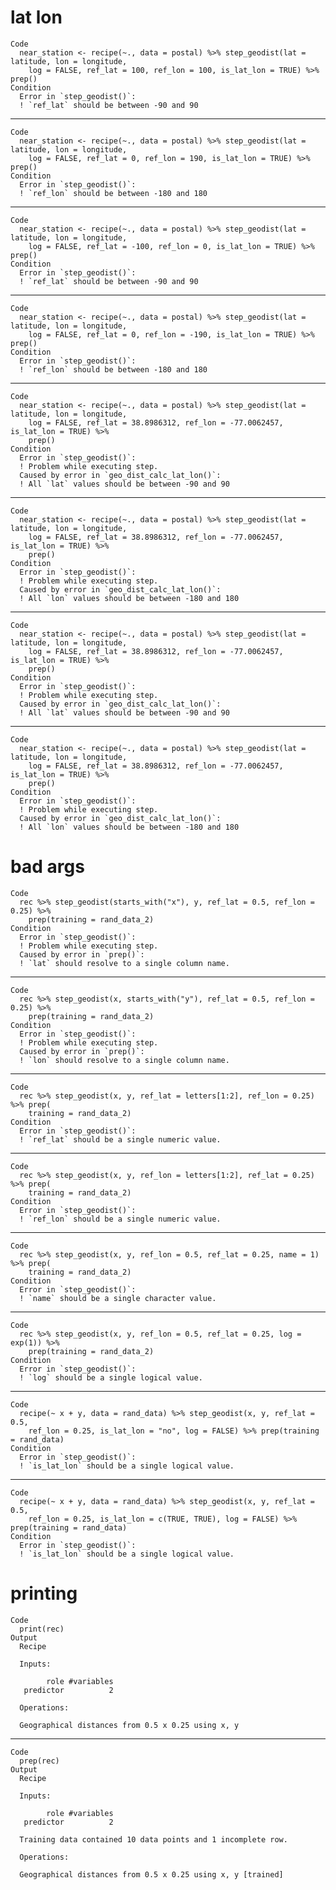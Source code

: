# lat lon

    Code
      near_station <- recipe(~., data = postal) %>% step_geodist(lat = latitude, lon = longitude,
        log = FALSE, ref_lat = 100, ref_lon = 100, is_lat_lon = TRUE) %>% prep()
    Condition
      Error in `step_geodist()`:
      ! `ref_lat` should be between -90 and 90

---

    Code
      near_station <- recipe(~., data = postal) %>% step_geodist(lat = latitude, lon = longitude,
        log = FALSE, ref_lat = 0, ref_lon = 190, is_lat_lon = TRUE) %>% prep()
    Condition
      Error in `step_geodist()`:
      ! `ref_lon` should be between -180 and 180

---

    Code
      near_station <- recipe(~., data = postal) %>% step_geodist(lat = latitude, lon = longitude,
        log = FALSE, ref_lat = -100, ref_lon = 0, is_lat_lon = TRUE) %>% prep()
    Condition
      Error in `step_geodist()`:
      ! `ref_lat` should be between -90 and 90

---

    Code
      near_station <- recipe(~., data = postal) %>% step_geodist(lat = latitude, lon = longitude,
        log = FALSE, ref_lat = 0, ref_lon = -190, is_lat_lon = TRUE) %>% prep()
    Condition
      Error in `step_geodist()`:
      ! `ref_lon` should be between -180 and 180

---

    Code
      near_station <- recipe(~., data = postal) %>% step_geodist(lat = latitude, lon = longitude,
        log = FALSE, ref_lat = 38.8986312, ref_lon = -77.0062457, is_lat_lon = TRUE) %>%
        prep()
    Condition
      Error in `step_geodist()`:
      ! Problem while executing step.
      Caused by error in `geo_dist_calc_lat_lon()`:
      ! All `lat` values should be between -90 and 90

---

    Code
      near_station <- recipe(~., data = postal) %>% step_geodist(lat = latitude, lon = longitude,
        log = FALSE, ref_lat = 38.8986312, ref_lon = -77.0062457, is_lat_lon = TRUE) %>%
        prep()
    Condition
      Error in `step_geodist()`:
      ! Problem while executing step.
      Caused by error in `geo_dist_calc_lat_lon()`:
      ! All `lon` values should be between -180 and 180

---

    Code
      near_station <- recipe(~., data = postal) %>% step_geodist(lat = latitude, lon = longitude,
        log = FALSE, ref_lat = 38.8986312, ref_lon = -77.0062457, is_lat_lon = TRUE) %>%
        prep()
    Condition
      Error in `step_geodist()`:
      ! Problem while executing step.
      Caused by error in `geo_dist_calc_lat_lon()`:
      ! All `lat` values should be between -90 and 90

---

    Code
      near_station <- recipe(~., data = postal) %>% step_geodist(lat = latitude, lon = longitude,
        log = FALSE, ref_lat = 38.8986312, ref_lon = -77.0062457, is_lat_lon = TRUE) %>%
        prep()
    Condition
      Error in `step_geodist()`:
      ! Problem while executing step.
      Caused by error in `geo_dist_calc_lat_lon()`:
      ! All `lon` values should be between -180 and 180

# bad args

    Code
      rec %>% step_geodist(starts_with("x"), y, ref_lat = 0.5, ref_lon = 0.25) %>%
        prep(training = rand_data_2)
    Condition
      Error in `step_geodist()`:
      ! Problem while executing step.
      Caused by error in `prep()`:
      ! `lat` should resolve to a single column name.

---

    Code
      rec %>% step_geodist(x, starts_with("y"), ref_lat = 0.5, ref_lon = 0.25) %>%
        prep(training = rand_data_2)
    Condition
      Error in `step_geodist()`:
      ! Problem while executing step.
      Caused by error in `prep()`:
      ! `lon` should resolve to a single column name.

---

    Code
      rec %>% step_geodist(x, y, ref_lat = letters[1:2], ref_lon = 0.25) %>% prep(
        training = rand_data_2)
    Condition
      Error in `step_geodist()`:
      ! `ref_lat` should be a single numeric value.

---

    Code
      rec %>% step_geodist(x, y, ref_lon = letters[1:2], ref_lat = 0.25) %>% prep(
        training = rand_data_2)
    Condition
      Error in `step_geodist()`:
      ! `ref_lon` should be a single numeric value.

---

    Code
      rec %>% step_geodist(x, y, ref_lon = 0.5, ref_lat = 0.25, name = 1) %>% prep(
        training = rand_data_2)
    Condition
      Error in `step_geodist()`:
      ! `name` should be a single character value.

---

    Code
      rec %>% step_geodist(x, y, ref_lon = 0.5, ref_lat = 0.25, log = exp(1)) %>%
        prep(training = rand_data_2)
    Condition
      Error in `step_geodist()`:
      ! `log` should be a single logical value.

---

    Code
      recipe(~ x + y, data = rand_data) %>% step_geodist(x, y, ref_lat = 0.5,
        ref_lon = 0.25, is_lat_lon = "no", log = FALSE) %>% prep(training = rand_data)
    Condition
      Error in `step_geodist()`:
      ! `is_lat_lon` should be a single logical value.

---

    Code
      recipe(~ x + y, data = rand_data) %>% step_geodist(x, y, ref_lat = 0.5,
        ref_lon = 0.25, is_lat_lon = c(TRUE, TRUE), log = FALSE) %>% prep(training = rand_data)
    Condition
      Error in `step_geodist()`:
      ! `is_lat_lon` should be a single logical value.

# printing

    Code
      print(rec)
    Output
      Recipe
      
      Inputs:
      
            role #variables
       predictor          2
      
      Operations:
      
      Geographical distances from 0.5 x 0.25 using x, y

---

    Code
      prep(rec)
    Output
      Recipe
      
      Inputs:
      
            role #variables
       predictor          2
      
      Training data contained 10 data points and 1 incomplete row. 
      
      Operations:
      
      Geographical distances from 0.5 x 0.25 using x, y [trained]

